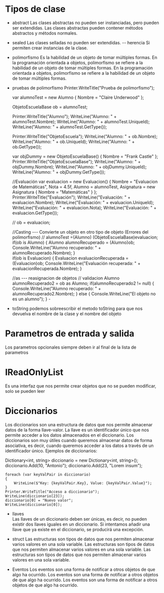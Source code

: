 # Tipos de clase

- abstract
Las clases abstractas no pueden ser instanciadas, pero pueden ser extendidas. Las clases abstractas pueden contener métodos abstractos y métodos normales.

- sealed
Las clases selladas no pueden ser extendidas. -- herencia
Si permiten crear instancias de la clase.

- polimorfismo
Es la habilidad de un objeto de tomar múltiples formas. En la programación orientada a objetos, polimorfismo se refiere a la habilidad de un objeto de tomar múltiples formas. En la programación orientada a objetos, polimorfismo se refiere a la habilidad de un objeto de tomar múltiples formas.

- pruebas de polimorfismo
 Printer.WriteTitle("Prueba de polimorfismo");
           
    var alumnoTest = new Alumno { Nombre = "Claire Underwood" };
    
    ObjetoEscuelaBase ob = alumnoTest;

    Printer.WriteTitle("Alumno");
    WriteLine("Alumno: " + alumnoTest.Nombre);
    WriteLine("Alumno: " + alumnoTest.UniqueId);
    WriteLine("Alumno: " + alumnoTest.GetType());
    

    Printer.WriteTitle("ObjetoEscuela"); 
    WriteLine("Alumno: " + ob.Nombre);
    WriteLine("Alumno: " + ob.UniqueId);
    WriteLine("Alumno: " + ob.GetType());

    var objDummy = new ObjetoEscuelaBase() { Nombre = "Frank Castle" };
    Printer.WriteTitle("ObjetoEscuelaBase");
    WriteLine("Alumno: " + objDummy.Nombre);
    WriteLine("Alumno: " + objDummy.UniqueId);
    WriteLine("Alumno: " + objDummy.GetType());

    //Evaluación
    var evaluacion = new Evaluacion()
    {
        Nombre = "Evaluacion de Matemáticas",
        Nota = 4.5f,
        Alumno = alumnoTest,
        Asignatura = new Asignatura { Nombre = "Matemáticas" }
    };
    Printer.WriteTitle("Evaluación");
    WriteLine("Evaluación: " + evaluacion.Nombre);
    WriteLine("Evaluación: " + evaluacion.UniqueId);
    WriteLine("Evaluación: " + evaluacion.Nota);
    WriteLine("Evaluación: " + evaluacion.GetType());

    // ob = evaluacion;

    //Casting  --- Convierte un objeto en otro tipo de objeto (Errores del polimorfismo)
    // alumnoTest =(Alumno) (ObjetoEscuelaBase)evaluacion;    
    if(ob is Alumno)
    {
        Alumno alumnoRecuperado = (Alumno)ob;
        Console.WriteLine("Alumno recuperado: " + alumnoRecuperado.Nombre);
    }   
    if(ob is Evaluacion)
    {
        Evaluacion evaluacionRecuperada = (Evaluacion)ob;
        Console.WriteLine("Evaluación recuperada: " + evaluacionRecuperada.Nombre);
    }

    //as --- reasignacion de objetos
    // validacion 
    Alumno alumnoRecuperado2 = ob as Alumno;
    if(alumnoRecuperado2 != null)
    {
        Console.WriteLine("Alumno recuperado: " + alumnoRecuperado2.Nombre);
    }
    else
    {
        Console.WriteLine("El objeto no es un alumno");
    }
            - 

- toString podemos sobreescribir el metodo toString para que nos devuelva el nombre de la clase y el nombre del objeto

# Parametros de entrada y salida
Los parametros opcionales siempre deben ir al final de la lista de parametros 

# IReadOnlyList
Es una interfaz que nos permite crear objetos que no se pueden modificar, solo se pueden leer

# Diccionarios
Los diccionarios son una estructura de datos que nos permite almacenar datos de la forma llave-valor. La llave es un identificador único que nos permite acceder a los datos almacenados en el diccionario. Los diccionarios son muy útiles cuando queremos almacenar datos de forma asociativa, es decir, cuando queremos acceder a los datos a través de un identificador único.
Ejemplos de diccionarios:

Dictionary<int, string> diccionario = new Dictionary<int, string>();
    diccionario.Add(10, "Antonio");
    diccionario.Add(23, "Lorem insum");

    foreach (var keyValPair in diccionario)
    {
        WriteLine($"Key: {keyValPair.Key}, Value: {keyValPair.Value}");
    }
    Printer.WriteTitle("Acceso a diccionario");
    WriteLine(diccionario[23]);
    diccionario[0] = "Nuevo valor";
    WriteLine(diccionario[0]);
- llaves    
Las llaves de un diccionario deben ser únicas, es decir, no pueden existir dos llaves iguales en un diccionario. Si intentamos añadir una llave que ya existe en el diccionario, se producirá una excepción.

- struct
Las estructuras son tipos de datos que nos permiten almacenar varios valores en una sola variable. Las estructuras son tipos de datos que nos permiten almacenar varios valores en una sola variable. Las estructuras son tipos de datos que nos permiten almacenar varios valores en una sola variable.

- Eventos
Los eventos son una forma de notificar a otros objetos de que algo ha ocurrido. Los eventos son una forma de notificar a otros objetos de que algo ha ocurrido. Los eventos son una forma de notificar a otros objetos de que algo ha ocurrido.